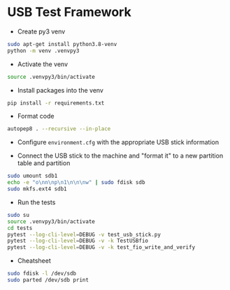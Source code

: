 # USB Test Framework

- Create py3 venv
```sh
sudo apt-get install python3.8-venv
python -m venv .venvpy3
```

- Activate the venv
```sh
source .venvpy3/bin/activate
```

- Install packages into the venv
```sh
pip install -r requirements.txt
```

- Format code
```sh
autopep8 . --recursive --in-place
```

- Configure `environment.cfg` with the appropriate USB stick information

- Connect the USB stick to the machine and "format it" to a new partition table and partition
```sh
sudo umount sdb1
echo -e "o\nn\np\n1\n\n\nw" | sudo fdisk sdb
sudo mkfs.ext4 sdb1
```

- Run the tests
```sh
sudo su
source .venvpy3/bin/activate
cd tests
pytest --log-cli-level=DEBUG -v test_usb_stick.py
pytest --log-cli-level=DEBUG -v -k TestUSBfio
pytest --log-cli-level=DEBUG -v -k test_fio_write_and_verify
```

- Cheatsheet
```sh
sudo fdisk -l /dev/sdb
sudo parted /dev/sdb print
```

<!--

- 
```sh
```
-->